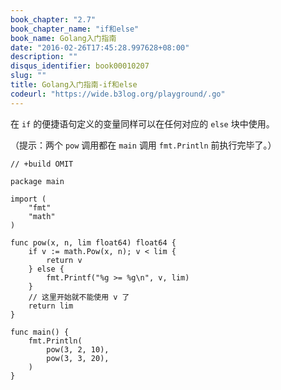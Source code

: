 ```yaml
---
book_chapter: "2.7"
book_chapter_name: "if和else"
book_name: Golang入门指南
date: "2016-02-26T17:45:28.997628+08:00"
description: ""
disqus_identifier: book00010207
slug: ""
title: Golang入门指南-if和else
codeurl: "https://wide.b3log.org/playground/.go"
---
```





在 `if` 的便捷语句定义的变量同样可以在任何对应的 `else` 块中使用。

（提示：两个 `pow` 调用都在 `main` 调用 `fmt.Println` 前执行完毕了。）

```
// +build OMIT

package main

import (
	"fmt"
	"math"
)

func pow(x, n, lim float64) float64 {
	if v := math.Pow(x, n); v < lim {
		return v
	} else {
		fmt.Printf("%g >= %g\n", v, lim)
	}
	// 这里开始就不能使用 v 了
	return lim
}

func main() {
	fmt.Println(
		pow(3, 2, 10),
		pow(3, 3, 20),
	)
}

```

